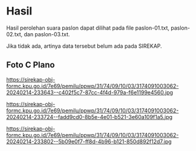 # Hasil

Hasil perolehan suara paslon dapat dilihat pada file paslon-01.txt, paslon-02.txt, dan paslon-03.txt.

Jika tidak ada, artinya data tersebut belum ada pada SIREKAP.

## Foto C Plano

https://sirekap-obj-formc.kpu.go.id/7e69/pemilu/ppwp/31/74/09/10/03/3174091003062-20240214-233643--c402f5c7-87cc-4f4d-979a-f6e1199e4560.jpg

https://sirekap-obj-formc.kpu.go.id/7e69/pemilu/ppwp/31/74/09/10/03/3174091003062-20240214-233724--fadd9cd0-8b5e-4e01-b521-3e60a109f1a5.jpg

https://sirekap-obj-formc.kpu.go.id/7e69/pemilu/ppwp/31/74/09/10/03/3174091003062-20240214-233802--5b09e0f7-ff8d-4b96-b121-850d892f12d7.jpg
